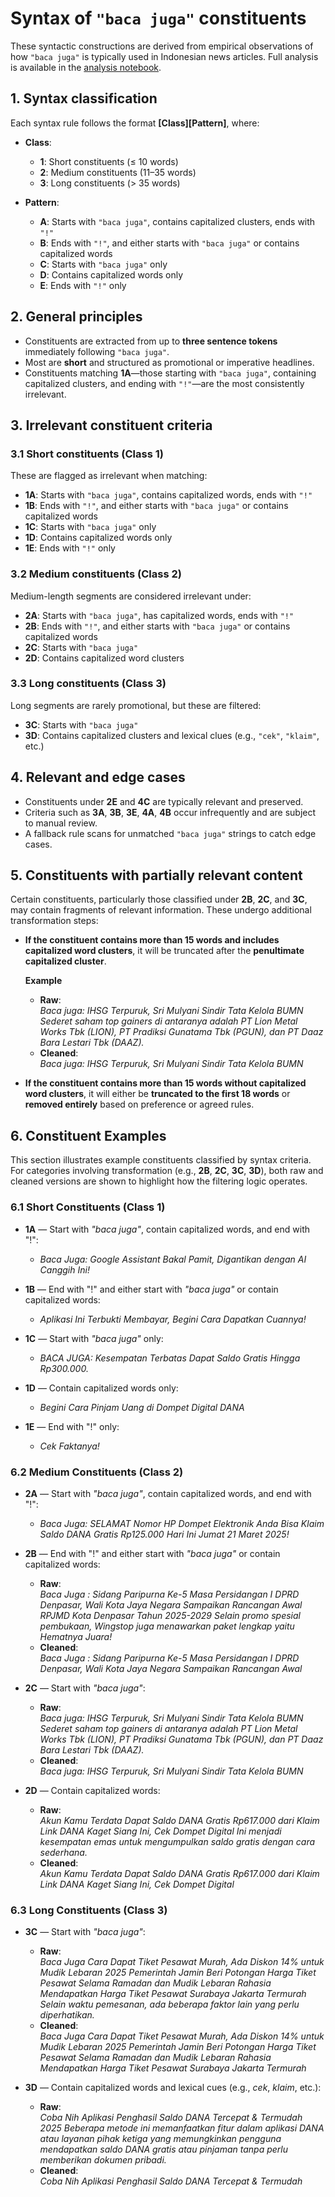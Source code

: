 # Syntax of `"baca juga"` constituents

These syntactic constructions are derived from empirical observations of how `"baca juga"` is typically used in Indonesian news articles. Full analysis is available in the [analysis notebook](https://github.com/alanindra/baca-juga-cleaner/blob/main/analysis.ipynb).

## 1. Syntax classification

Each syntax rule follows the format **[Class][Pattern]**, where:

- **Class**:
  - **1**: Short constituents (≤ 10 words)
  - **2**: Medium constituents (11–35 words)
  - **3**: Long constituents (> 35 words)

- **Pattern**:
  - **A**: Starts with `"baca juga"`, contains capitalized clusters, ends with `"!"`
  - **B**: Ends with `"!"`, and either starts with `"baca juga"` or contains capitalized words
  - **C**: Starts with `"baca juga"` only
  - **D**: Contains capitalized words only
  - **E**: Ends with `"!"` only

## 2. General principles

- Constituents are extracted from up to **three sentence tokens** immediately following `"baca juga"`.
- Most are **short** and structured as promotional or imperative headlines.
- Constituents matching **1A**—those starting with `"baca juga"`, containing capitalized clusters, and ending with `"!"`—are the most consistently irrelevant.

## 3. Irrelevant constituent criteria

### 3.1 Short constituents (Class 1)
These are flagged as irrelevant when matching:

- **1A**: Starts with `"baca juga"`, contains capitalized words, ends with `"!"`
- **1B**: Ends with `"!"`, and either starts with `"baca juga"` or contains capitalized words
- **1C**: Starts with `"baca juga"` only
- **1D**: Contains capitalized words only
- **1E**: Ends with `"!"` only

### 3.2 Medium constituents (Class 2)
Medium-length segments are considered irrelevant under:

- **2A**: Starts with `"baca juga"`, has capitalized words, ends with `"!"`
- **2B**: Ends with `"!"`, and either starts with `"baca juga"` or contains capitalized words
- **2C**: Starts with `"baca juga"`
- **2D**: Contains capitalized word clusters

### 3.3 Long constituents (Class 3)
Long segments are rarely promotional, but these are filtered:

- **3C**: Starts with `"baca juga"`
- **3D**: Contains capitalized clusters and lexical clues (e.g., `"cek"`, `"klaim"`, etc.)

## 4. Relevant and edge cases

- Constituents under **2E** and **4C** are typically relevant and preserved.
- Criteria such as **3A**, **3B**, **3E**, **4A**, **4B** occur infrequently and are subject to manual review.
- A fallback rule scans for unmatched `"baca juga"` strings to catch edge cases.

## 5. Constituents with partially relevant content

Certain constituents, particularly those classified under **2B**, **2C**, and **3C**, may contain fragments of relevant information. These undergo additional transformation steps:

- **If the constituent contains more than 15 words and includes capitalized word clusters**, it will be truncated after the **penultimate capitalized cluster**.

  **Example**  
  - **Raw**:  
    *Baca juga: IHSG Terpuruk, Sri Mulyani Sindir Tata Kelola BUMN Sederet saham top gainers di antaranya adalah PT Lion Metal Works Tbk (LION), PT Pradiksi Gunatama Tbk (PGUN), dan PT Daaz Bara Lestari Tbk (DAAZ).*  
  - **Cleaned**:  
    *Baca juga: IHSG Terpuruk, Sri Mulyani Sindir Tata Kelola BUMN*

- **If the constituent contains more than 15 words without capitalized word clusters**, it will either be **truncated to the first 18 words** or **removed entirely** based on preference or agreed rules.

## 6. Constituent Examples

This section illustrates example constituents classified by syntax criteria. For categories involving transformation (e.g., **2B**, **2C**, **3C**, **3D**), both raw and cleaned versions are shown to highlight how the filtering logic operates.

### 6.1 Short Constituents (Class 1)

- **1A** — Start with *"baca juga"*, contain capitalized words, and end with "!":
  - *Baca Juga: Google Assistant Bakal Pamit, Digantikan dengan AI Canggih Ini!*

- **1B** — End with "!" and either start with *"baca juga"* or contain capitalized words:
  - *Aplikasi Ini Terbukti Membayar, Begini Cara Dapatkan Cuannya!*

- **1C** — Start with *"baca juga"* only:
  - *BACA JUGA: Kesempatan Terbatas Dapat Saldo Gratis Hingga Rp300.000.*

- **1D** — Contain capitalized words only:
  - *Begini Cara Pinjam Uang di Dompet Digital DANA*

- **1E** — End with "!" only:
  - *Cek Faktanya!*

### 6.2 Medium Constituents (Class 2)

- **2A** — Start with *"baca juga"*, contain capitalized words, and end with "!":
  - *Baca Juga: SELAMAT Nomor HP Dompet Elektronik Anda Bisa Klaim Saldo DANA Gratis Rp125.000 Hari Ini Jumat 21 Maret 2025!*

- **2B** — End with "!" and either start with *"baca juga"* or contain capitalized words:
  - **Raw**:  
    *Baca Juga : Sidang Paripurna Ke-5 Masa Persidangan I DPRD Denpasar, Wali Kota Jaya Negara Sampaikan Rancangan Awal RPJMD Kota Denpasar Tahun 2025-2029 Selain promo spesial pembukaan, Wingstop juga menawarkan paket lengkap yaitu Hematnya Juara!*  
  - **Cleaned**:  
    *Baca Juga : Sidang Paripurna Ke-5 Masa Persidangan I DPRD Denpasar, Wali Kota Jaya Negara Sampaikan Rancangan Awal*

- **2C** — Start with *"baca juga"*:
  - **Raw**:  
    *Baca juga: IHSG Terpuruk, Sri Mulyani Sindir Tata Kelola BUMN Sederet saham top gainers di antaranya adalah PT Lion Metal Works Tbk (LION), PT Pradiksi Gunatama Tbk (PGUN), dan PT Daaz Bara Lestari Tbk (DAAZ).*  
  - **Cleaned**:  
    *Baca juga: IHSG Terpuruk, Sri Mulyani Sindir Tata Kelola BUMN*

- **2D** — Contain capitalized words:
  - **Raw**:  
    *Akun Kamu Terdata Dapat Saldo DANA Gratis Rp617.000 dari Klaim Link DANA Kaget Siang Ini, Cek Dompet Digital Ini menjadi kesempatan emas untuk mengumpulkan saldo gratis dengan cara sederhana.*  
  - **Cleaned**:  
    *Akun Kamu Terdata Dapat Saldo DANA Gratis Rp617.000 dari Klaim Link DANA Kaget Siang Ini, Cek Dompet Digital*

### 6.3 Long Constituents (Class 3)

- **3C** — Start with *"baca juga"*:
  - **Raw**:  
    *Baca Juga Cara Dapat Tiket Pesawat Murah, Ada Diskon 14% untuk Mudik Lebaran 2025 Pemerintah Jamin Beri Potongan Harga Tiket Pesawat Selama Ramadan dan Mudik Lebaran Rahasia Mendapatkan Harga Tiket Pesawat Surabaya Jakarta Termurah Selain waktu pemesanan, ada beberapa faktor lain yang perlu diperhatikan.*  
  - **Cleaned**:  
    *Baca Juga Cara Dapat Tiket Pesawat Murah, Ada Diskon 14% untuk Mudik Lebaran 2025 Pemerintah Jamin Beri Potongan Harga Tiket Pesawat Selama Ramadan dan Mudik Lebaran Rahasia Mendapatkan Harga Tiket Pesawat Surabaya Jakarta Termurah*

- **3D** — Contain capitalized words and lexical cues (e.g., *cek*, *klaim*, etc.):
  - **Raw**:  
    *Coba Nih Aplikasi Penghasil Saldo DANA Tercepat &amp; Termudah 2025 Beberapa metode ini memanfaatkan fitur dalam aplikasi DANA atau layanan pihak ketiga yang memungkinkan pengguna mendapatkan saldo DANA gratis atau pinjaman tanpa perlu memberikan dokumen pribadi.*
  - **Cleaned**:  
    *Coba Nih Aplikasi Penghasil Saldo DANA Tercepat &amp; Termudah*
